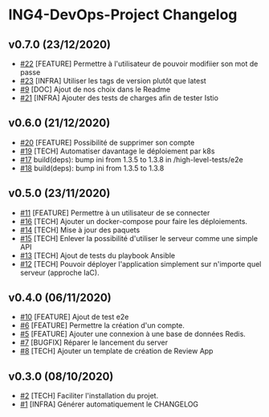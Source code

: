 # ING4-DevOps-Project Changelog

## v0.7.0 (23/12/2020)

- [#22](https://github.com/VincentHardouin/ING4-DevOps-Project/pull/22) [FEATURE] Permettre à l'utilisateur de pouvoir modifiier son mot de passe
- [#23](https://github.com/VincentHardouin/ING4-DevOps-Project/pull/23) [INFRA] Utiliser les tags de version plutôt que latest
- [#9](https://github.com/VincentHardouin/ING4-DevOps-Project/pull/9) [DOC] Ajout de nos choix dans le Readme
- [#21](https://github.com/VincentHardouin/ING4-DevOps-Project/pull/21) [INFRA] Ajouter des tests de charges afin de tester Istio

## v0.6.0 (21/12/2020)

- [#20](https://github.com/VincentHardouin/ING4-DevOps-Project/pull/20) [FEATURE] Possibilité de supprimer son compte
- [#19](https://github.com/VincentHardouin/ING4-DevOps-Project/pull/19) [TECH] Automatiser davantage le déploiement par k8s
- [#17](https://github.com/VincentHardouin/ING4-DevOps-Project/pull/17) build(deps): bump ini from 1.3.5 to 1.3.8 in /high-level-tests/e2e
- [#18](https://github.com/VincentHardouin/ING4-DevOps-Project/pull/18) build(deps): bump ini from 1.3.5 to 1.3.8

## v0.5.0 (23/11/2020)

- [#11](https://github.com/VincentHardouin/ING4-DevOps-Project/pull/11) [FEATURE] Permettre à un utilisateur de se connecter
- [#16](https://github.com/VincentHardouin/ING4-DevOps-Project/pull/16) [TECH] Ajouter un docker-compose pour faire les déploiements.
- [#14](https://github.com/VincentHardouin/ING4-DevOps-Project/pull/14) [TECH] Mise à jour des paquets
- [#15](https://github.com/VincentHardouin/ING4-DevOps-Project/pull/15) [TECH] Enlever la possibilité d'utiliser le serveur comme une simple API
- [#13](https://github.com/VincentHardouin/ING4-DevOps-Project/pull/13) [TECH] Ajout de tests du playbook Ansible 
- [#12](https://github.com/VincentHardouin/ING4-DevOps-Project/pull/12) [TECH] Pouvoir déployer l'application simplement sur n'importe quel serveur (approche IaC).

## v0.4.0 (06/11/2020)

- [#10](https://github.com/VincentHardouin/ING4-DevOps-Project/pull/10) [FEATURE] Ajout de test e2e
- [#6](https://github.com/VincentHardouin/ING4-DevOps-Project/pull/6) [FEATURE] Permettre la création d'un compte. 
- [#5](https://github.com/VincentHardouin/ING4-DevOps-Project/pull/5) [FEATURE] Ajouter une connexion à une base de données Redis.
- [#7](https://github.com/VincentHardouin/ING4-DevOps-Project/pull/7) [BUGFIX] Réparer le lancement du server
- [#8](https://github.com/VincentHardouin/ING4-DevOps-Project/pull/8) [TECH] Ajouter un template de création de Review App

## v0.3.0 (08/10/2020)

- [#2](https://github.com/VincentHardouin/ING4-DevOps-Project/pull/2) [TECH] Faciliter l'installation du projet.
- [#1](https://github.com/VincentHardouin/ING4-DevOps-Project/pull/1) [INFRA] Générer automatiquement le CHANGELOG
